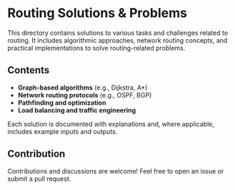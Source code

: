 # Routing Solutions & Problems

This directory contains solutions to various tasks and challenges related to routing. It includes algorithmic approaches, network routing concepts, and practical implementations to solve routing-related problems.

## Contents

- **Graph-based algorithms** (e.g., Dijkstra, A*)
- **Network routing protocols** (e.g., OSPF, BGP)
- **Pathfinding and optimization**
- **Load balancing and traffic engineering**

Each solution is documented with explanations and, where applicable, includes example inputs and outputs.

## Contribution

Contributions and discussions are welcome! Feel free to open an issue or submit a pull request.
